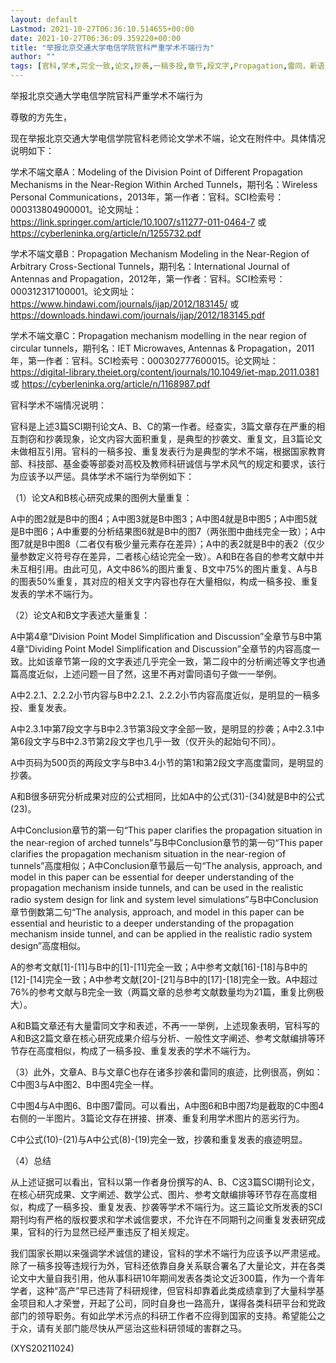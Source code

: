 ```yaml
---
layout: default
Lastmod: 2021-10-27T06:36:10.514655+00:00
date: 2021-10-27T06:36:09.359220+00:00
title: "举报北京交通大学电信学院官科严重学术不端行为"
author: ""
tags: [官科,学术,完全一致,论文,抄袭,一稿多投,章节,段文字,Propagation,雷同，新语丝]
---
```


举报北京交通大学电信学院官科严重学术不端行为

尊敬的方先生，

现在举报北京交通大学电信学院官科老师论文学术不端，论文在附件中。具体情况说明如下：

学术不端文章A：Modeling of the Division Point of Different Propagation Mechanisms in the Near-Region Within Arched Tunnels，期刊名：Wireless Personal Communications，2013年，第一作者：官科。SCI检索号：000313804900001。论文网址：https://link.springer.com/article/10.1007/s11277-011-0464-7 或 https://cyberleninka.org/article/n/1255732.pdf

学术不端文章B：Propagation Mechanism Modeling in the Near-Region of Arbitrary Cross-Sectional Tunnels，期刊名：International Journal of Antennas and Propagation，2012年，第一作者：官科。SCI检索号：000312317100001。论文网址：https://www.hindawi.com/journals/ijap/2012/183145/  或  https://downloads.hindawi.com/journals/ijap/2012/183145.pdf

学术不端文章C：Propagation mechanism modelling in the near region of circular tunnels，期刊名：IET Microwaves, Antennas & Propagation，2011年，第一作者：官科。SCI检索号：000302777600015。论文网址：https://digital-library.theiet.org/content/journals/10.1049/iet-map.2011.0381  或 https://cyberleninka.org/article/n/1168987.pdf

官科学术不端情况说明：

官科是上述3篇SCI期刊论文A、B、C的第一作者。经查实，3篇文章存在严重的相互剽窃和抄袭现象，论文内容大面积重复，是典型的抄袭文、重复文，且3篇论文未做相互引用。官科的一稿多投、重复发表行为是典型的学术不端，根据国家教育部、科技部、基金委等部委对高校及教师科研诚信与学术风气的规定和要求，该行为应该予以严惩。具体学术不端行为举例如下：

（1）论文A和B核心研究成果的图例大量重复：

A中的图2就是B中的图4；A中图3就是B中图3；A中图4就是B中图5；A中图5就是B中图6；A中重要的分析结果图6就是B中的图7（两张图中曲线完全一致）；A中图7就是B中图8（二者仅有极少量元素存在差异）；A中的表2就是B中的表2（仅少量参数定义符号存在差异，二者核心结论完全一致）。A和B在各自的参考文献中并未互相引用。由此可见，A文中86%的图片重复、B文中75%的图片重复、A与B的图表50%重复，其对应的相关文字内容也存在大量相似，构成一稿多投、重复发表的学术不端行为。

（2）论文A和B文字表述大量重复：

A中第4章“Division Point Model Simplification and Discussion”全章节与B中第4章“Dividing Point Model Simplification and Discussion”全章节的内容高度一致。比如该章节第一段的文字表述几乎完全一致，第二段中的分析阐述等文字也通篇高度近似，上述问题一目了然，这里不再对雷同语句子做一一举例。

A中2.2.1、2.2.2小节内容与B中2.2.1、2.2.2小节内容高度近似，是明显的一稿多投、重复发表。

A中2.3.1中第7段文字与B中2.3节第3段文字全部一致，是明显的抄袭；A中2.3.1中第6段文字与B中2.3节第2段文字也几乎一致（仅开头的起始句不同）。

A中页码为500页的两段文字与B中3.4小节的第1和第2段文字高度雷同，是明显的抄袭。

A和B很多研究分析成果对应的公式相同，比如A中的公式(31)-(34)就是B中的公式(23)。

A中Conclusion章节的第一句“This paper clarifies the propagation situation in the near-region of arched tunnels”与B中Conclusion章节的第一句“This paper clarifies the propagation mechanism situation in the near-region of tunnels”高度相似；A中Conclusion章节最后一句“The analysis, approach, and model in this paper can be essential for deeper understanding of the propagation mechanism inside tunnels, and can be used in the realistic radio system design for link and system level simulations”与B中Conclusion章节倒数第二句“The analysis, approach, and model in this paper can be essential and heuristic to a deeper understanding of the propagation mechanism inside tunnel, and can be applied in the realistic radio system design”高度相似。

A的参考文献[1]-[11]与B中的[1]-[11]完全一致；A中参考文献[16]-[18]与B中的[12]-[14]完全一致；A中参考文献[20]-[21]与B中的[17]-[18]完全一致。A中超过76%的参考文献与B完全一致（两篇文章的总参考文献数量均为21篇，重复比例极大）。

A和B篇文章还有大量雷同文字和表述，不再一一举例，上述现象表明，官科写的A和B这2篇文章在核心研究成果介绍与分析、一般性文字阐述、参考文献编排等环节存在高度相似，构成了一稿多投、重复发表的学术不端行为。

（3）此外，文章A、B与文章C也存在诸多抄袭和雷同的痕迹，比例很高，例如：　　C中图3与A中图2、B中图4完全一样。

C中图4与A中图6、B中图7雷同。可以看出，A中图6和B中图7均是截取的C中图4右侧的一半图片。3篇论文存在拼接、拼凑、重复利用学术图片的恶劣行为。

C中公式(10)-(21)与A中公式(8)-(19)完全一致，抄袭和重复发表的痕迹明显。

（4）总结

从上述证据可以看出，官科以第一作者身份撰写的A、B、C这3篇SCI期刊论文，在核心研究成果、文字阐述、数学公式、图片、参考文献编排等环节存在高度相似，构成了一稿多投、重复发表、抄袭等学术不端行为。这三篇论文所发表的SCI期刊均有严格的版权要求和学术诚信要求，不允许在不同期刊之间重复发表研究成果，官科的行为显然已经严重违反了相关规定。

我们国家长期以来强调学术诚信的建设，官科的学术不端行为应该予以严肃惩戒。除了一稿多投等违规行为外，官科还依靠自身关系联合署名了大量论文，并在各类论文中大量自我引用，他从事科研10年期间发表各类论文近300篇，作为一个青年学者，这种“高产”早已违背了科研规律，但官科却靠着此类成绩拿到了大量科学基金项目和人才荣誉，开起了公司，同时自身也一路高升，谋得各类科研平台和党政部门的领导职务。有如此学术污点的科研工作者不应得到国家的支持。希望能公之于众，请有关部门能尽快从严惩治这些科研领域的害群之马。

(XYS20211024)

